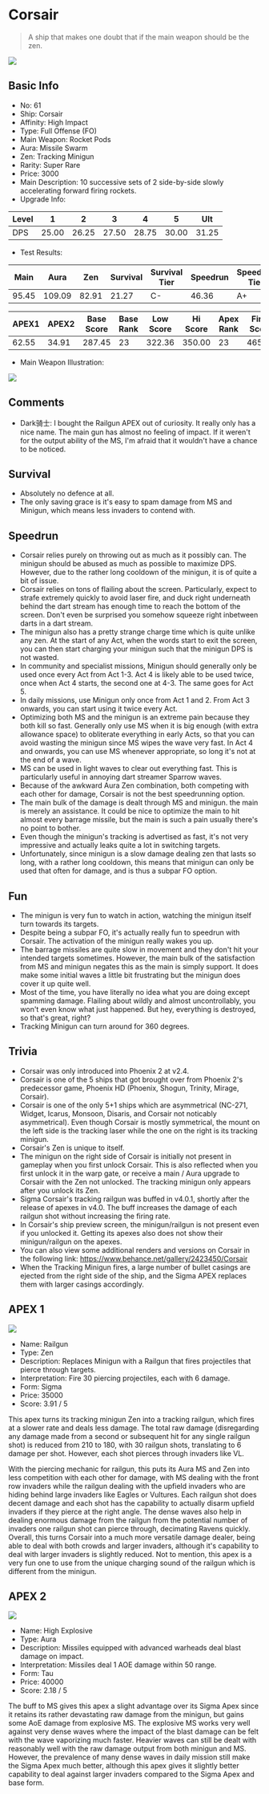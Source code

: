 # Corsair

> A ship that makes one doubt that if the main weapon should be the zen.

<img src="/ships/ship_61.png" style={{zoom:1}}/>

## Basic Info

- No: 61
- Ship: Corsair
- Affinity: High Impact
- Type: Full Offense (FO)
- Main Weapon: Rocket Pods
- Aura: Missile Swarm
- Zen: Tracking Minigun
- Rarity: Super Rare
- Price: 3000
- Main Description: 10 successive sets of 2 side-by-side slowly accelerating forward firing rockets.
- Upgrade Info: 

| Level | 1 | 2 | 3 | 4 | 5 | Ult |
|--|--|--|--|--|--|--|
| DPS | 25.00 | 26.25 | 27.50 | 28.75 | 30.00 | 31.25 |

- Test Results: 

| Main | Aura | Zen | Survival | Survival Tier | Speedrun | Speedrun Tier | Fun | Fun Tier |
|--|--|--|--|--|--|--|--|--|
| 95.45 | 109.09 | 82.91 | 21.27 | C- | 46.36 | A+ | 47.45 | A+ |

| APEX1 | APEX2 | Base Score | Base Rank | Low Score | Hi Score | Apex Rank | Final Score | FinalRank |
|--|--|--|--|--|--|--|--|--|
| 62.55 | 34.91 | 287.45 | 23 | 322.36 | 350.00 | 23 | 465.09 | 22 |

- Main Weapon Illustration:

<img src="/illustration/main_61.gif" style={{zoom:1}}/>

## Comments

- Dark骑士: I bought the Railgun APEX out of curiosity. It really only has a nice name. The main gun has almost no feeling of impact. If it weren't for the output ability of the MS, I'm afraid that it wouldn't have a chance to be noticed.

## Survival

- Absolutely no defence at all.
- The only saving grace is it's easy to spam damage from MS and Minigun, which means less invaders to contend with.

## Speedrun

- Corsair relies purely on throwing out as much as it possibly can. The minigun should be abused as much as possible to maximize DPS. However, due to the rather long cooldown of the minigun, it is of quite a bit of issue.
- Corsair relies on tons of flailing about the screen. Particularly, expect to strafe extremely quickly to avoid laser fire, and duck right underneath behind the dart stream has enough time to reach the bottom of the screen. Don't even be surprised you somehow squeeze right inbetween darts in a dart stream.
- The minigun also has a pretty strange charge time which is quite unlike any zen. At the start of any Act, when the words start to exit the screen, you can then start charging your minigun such that the minigun DPS is not wasted.
- In community and specialist missions, Minigun should generally only be used once every Act from Act 1-3. Act 4 is likely able to be used twice, once when Act 4 starts, the second one at 4-3. The same goes for Act 5.
- In daily missions, use Minigun only once from Act 1 and 2. From Act 3 onwards, you can start using it twice every Act.
- Optimizing both MS and the minigun is an extreme pain because they both kill so fast. Generally only use MS when it is big enough (with extra allowance space) to obliterate everything in early Acts, so that you can avoid wasting the minigun since MS wipes the wave very fast. In Act 4 and onwards, you can use MS whenever appropriate, so long it's not at the end of a wave.
- MS can be used in light waves to clear out everything fast. This is particularly useful in annoying dart streamer Sparrow waves.
- Because of the awkward Aura Zen combination, both competing with each other for damage, Corsair is not the best speedrunning option.
- The main bulk of the damage is dealt through MS and minigun. the main is merely an assistance. It could be nice to optimize the main to hit almost every barrage missile, but the main is such a pain usually there's no point to bother.
- Even though the minigun's tracking is advertised as fast, it's not very impressive and actually leaks quite a lot in switching targets.
- Unfortunately, since minigun is a slow damage dealing zen that lasts so long, with a rather long cooldown, this means that minigun can only be used that often for damage, and is thus a subpar FO option.

## Fun

- The minigun is very fun to watch in action, watching the minigun itself turn towards its targets.
- Despite being a subpar FO, it's actually really fun to speedrun with Corsair. The activation of the minigun really wakes you up.
- The barrage missiles are quite slow in movement and they don't hit your intended targets sometimes. However, the main bulk of the satisfaction from MS and minigun negates this as the main is simply support. It does make some initial waves a little bit frustrating but the minigun does cover it up quite well.
- Most of the time, you have literally no idea what you are doing except spamming damage. Flailing about wildly and almost uncontrollably, you won't even know what just happened. But hey, everything is destroyed, so that's great, right?
- Tracking Minigun can turn around for 360 degrees.

## Trivia

- Corsair was only introduced into Phoenix 2 at v2.4.
- Corsair is one of the 5 ships that got brought over from Phoenix 2's predecessor game, Phoenix HD (Phoenix, Shogun, Trinity, Mirage, Corsair).
- Corsair is one of the only 5+1 ships which are asymmetrical (NC-271, Widget, Icarus, Monsoon, Disaris, and Corsair not noticably asymmetrical). Even though Corsair is mostly symmetrical, the mount on the left side is the tracking laser while the one on the right is its tracking minigun.
- Corsair's Zen is unique to itself.
- The minigun on the right side of Corsair is initially not present in gameplay when you first unlock Corsair. This is also reflected when you first unlock it in the warp gate, or receive a main / Aura upgrade to Corsair with the Zen not unlocked. The tracking minigun only appears after you unlock its Zen.
- Sigma Corsair's tracking railgun was buffed in v4.0.1, shortly after the release of apexes in v4.0. The buff increases the damage of each railgun shot without increasing the firing rate.
- In Corsair's ship preview screen, the minigun/railgun is not present even if you unlocked it. Getting its apexes also does not show their minigun/railgun on the apexes.
- You can also view some additional renders and versions on Corsair in the following link: https://www.behance.net/gallery/2423450/Corsair
- When the Tracking Minigun fires, a large number of bullet casings are ejected from the right side of the ship, and the Sigma APEX replaces them with larger casings accordingly.

## APEX 1

<img src="/ships/ship_61_apex_1.png" style={{zoom:1}}/>

- Name: Railgun
- Type: Zen
- Description: Replaces Minigun with a Railgun that fires projectiles that pierce through targets.
- Interpretation: Fire 30 piercing projectiles, each with 6 damage.
- Form: Sigma
- Price: 35000
- Score: 3.91 / 5

This apex turns its tracking minigun Zen into a tracking railgun, which fires at a slower rate and deals less damage. The total raw damage (disregarding any damage made from a second or subsequent hit for any single railgun shot) is reduced from 210 to 180, with 30 railgun shots, translating to 6 damage per shot. However, each shot pierces through invaders like VL.

With the piercing mechanic for railgun, this puts its Aura MS and Zen into less competition with each other for damage, with MS dealing with the front row invaders while the railgun dealing with the upfield invaders who are hiding behind large invaders like Eagles or Vultures. Each railgun shot does decent damage and each shot has the capability to actually disarm upfield invaders if they pierce at the right angle. The dense waves also help in dealing enormous damage from the railgun from the potential number of invaders one railgun shot can pierce through, decimating Ravens quickly. Overall, this turns Corsair into a much more versatile damage dealer, being able to deal with both crowds and larger invaders, although it's capability to deal with larger invaders is slightly reduced. Not to mention, this apex is a very fun one to use from the unique charging sound of the railgun which is different from the minigun.

## APEX 2

<img src="/ships/ship_61_apex_2.png" style={{zoom:1}}/>

- Name: High Explosive
- Type: Aura
- Description: Missiles equipped with advanced warheads deal blast damage on impact.
- Interpretation: Missiles deal 1 AOE damage within 50 range.
- Form: Tau
- Price: 40000
- Score: 2.18 / 5

The buff to MS gives this apex a slight advantage over its Sigma Apex since it retains its rather devastating raw damage from the minigun, but gains some AoE damage from explosive MS. The explosive MS works very well against very dense waves where the impact of the blast damage can be felt with the wave vaporizing much faster. Heavier waves can still be dealt with reasonably well with the raw damage output from both minigun and MS. However, the prevalence of many dense waves in daily mission still make the Sigma Apex much better, although this apex gives it slightly better capability to deal against larger invaders compared to the Sigma Apex and base form.
